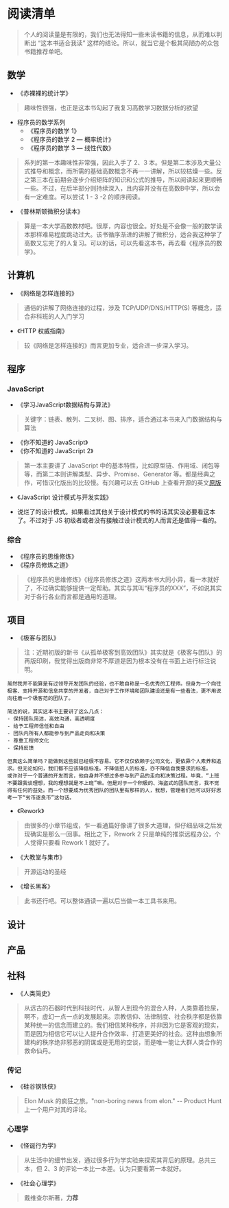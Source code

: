 # 阅读清单

> 个人的阅读量是有限的，我们也无法得知一些未读书籍的信息，从而难以判断出 “这本书适合我读” 这样的结论。所以，就当它是个极其简陋办的众包书籍推荐单吧。

## 数学

- 《赤裸裸的统计学》

> 趣味性很强，也正是这本书勾起了我复习高数学习数据分析的欲望

- 程序员的数学系列
  - 《程序员的数学 1》
  - 《程序员的数学 2 — 概率统计》
  - 《程序员的数学 3 — 线性代数》

> 系列的第一本趣味性非常强，因此入手了 2、3 本。但是第二本涉及大量公式推导和概念，而所需的基础高数概念不再一一讲解，所以较枯燥一些。反之第三本在前期会逐步介绍矩阵的知识和公式的推导，所以阅读起来更顺畅一些。不过，在后半部分则持续深入，且内容并没有在高数B中学，所以会有一定难度。可以尝试 1 - 3 -2 的顺序阅读。

- 《普林斯顿微积分读本》

> 算是一本大学高数教材吧。很厚，内容也很全。好处是不会像一般的数学读本那样难易程度跳动过大。该书循序渐进的讲解了微积分，适合我这种学了高数又忘完了的人复习。可以的话，可以先看这本书，再去看《程序员的数学》。

## 计算机

- 《网络是怎样连接的》

> 通俗的讲解了网络连接的过程，涉及 TCP/UDP/DNS/HTTP(S) 等概念，适合非科班的人入门学习

- 《HTTP 权威指南》

> 较《网络是怎样连接的》而言更加专业，适合进一步深入学习。

## 程序

### JavaScript

- 《学习JavaScript数据结构与算法》

> 关键字：链表、散列、二叉树、图、排序，适合通过本书来入门数据结构与算法

- 《你不知道的 JavaScript》
- 《你不知道的 JavaScript 2》

> 第一本主要讲了 JavaScript 中的基本特性，比如原型链、作用域、闭包等等，而第二本则讲解类型、异步、Promise、Generator 等。都是经典之作，可惜汉化版出的比较慢。有兴趣可以去 GitHub 上查看开源的英文[原版](https://github.com/getify/You-Dont-Know-JS/)

- 《JavaScript 设计模式与开发实践》

- 说烂了的设计模式。如果看过其他关于设计模式的书的话其实没必要看这本了。不过对于 JS 初级者或者没有接触过设计模式的人而言还是值得一看的。

### 综合

- 《程序员的思维修炼》
- 《程序员修炼之道》

> 《程序员的思维修炼》《程序员修炼之道》这两本书大同小异，看一本就好了，不过确实能够提供一定帮助。其实与其叫“程序员的XXX”，不如说其实对于各行各业而言都是通用的道理。

## 项目

- 《极客与团队》

> 注：近期初版的新书《从孤单极客到高效团队》其实就是《极客与团队》的再版印刷，我觉得出版商非常不厚道是因为根本没有在书面上进行标注说明。

```text
虽然我并不能算是有过领导开发团队的经验，也不敢自称是一名优秀的工程师。但身为一个向往极客、支持开源和信息共享的开发者，自己对于工作环境和团队建设还是有一些看法，更不用说向往着一个极客范的团队了。

简洁的说，其实这本书主要讲了这么几点：
- 保持团队简洁，高效沟通，高透明度
- 给予工程师信任和自由
- 团队内所有人都能参与到产品走向和决策
- 尊重工程师文化
- 保持反馈

但真这么简单吗？能做到这些就已经很不容易。它不仅仅依赖于公司文化，更依靠个人素养和追求。但无论如何，我们都不应该降低标准。不降低招人的标准，亦不降低自我要求的标准。
或许对于一个普通的开发而言，他自身并不想过多参与到产品的走向和决策过程。毕竟，“上班不要跟我谈理想，我的理想就是不上班”嘛。但是对于一个积极的、海盗式的团队而言，我不觉得有任何的益处。而一个想要成为优秀团队的团队里有那样的人，我想，管理者们也可以好好思考一下“劣币逐良币”这句话。
```

- 《Rework》

> 由很多的小章节组成，乍一看通篇好像讲了很多大道理，但仔细品味之后发现确实是那么一回事。相比之下，Rework 2 只是单纯的推崇远程办公，个人觉得只要看 Rework 1 就好了。

- 《大教堂与集市》

> 开源运动的圣经

- 《增长黑客》

> 此书还行吧。可以整体通读一遍以后当做一本工具书来用。

## 设计

## 产品

## 社科

- 《人类简史》

> 从远古的石器时代到科技时代，从智人到现今的混合人种，人类靠着捡屎，啊不，虚幻一点一点的发展起来。宗教信仰、法律制度、社会秩序都是依靠某种统一的信念而建立的。我们相信某种秩序，并非因为它是客观的现实，而是因为相信它可以让人提升合作效率、打造更美好的社会。这种由想象所建构的秩序绝非邪恶的阴谋或是无用的空谈，而是唯一能让大群人类合作的救命仙丹。

### 传记

- 《硅谷钢铁侠》

> Elon Musk 的疯狂之旅。"non-boring news from elon." -- Product Hunt 上一个用户对其的评论。

### 心理学

- 《怪诞行为学》

> 从生活中的细节出发，通过很多行为学实验来探索其背后的原理。总共三本，但 2、3 的评论一本比一本差。认为只要看第一本就好。

- 《社会心理学》

> 戴维查尔斯著，**力荐**
